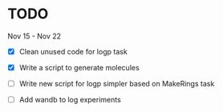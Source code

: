 # TODO

Nov 15 - Nov 22

- [X] Clean unused code for logp task

- [X] Write a script to generate molecules 

- [ ] Write new script for logp simpler based on MakeRings task

- [ ] Add wandb to log experiments
